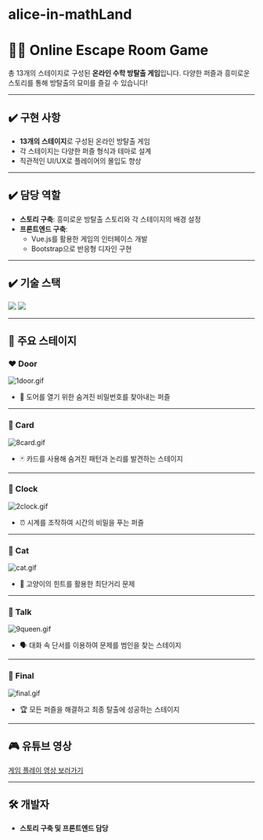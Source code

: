 # alice-in-mathLand

# 🕵️‍♂️ Online Escape Room Game

총 13개의 스테이지로 구성된 **온라인 수학 방탈출 게임**입니다. 
다양한 퍼즐과 흥미로운 스토리를 통해 방탈출의 묘미를 즐길 수 있습니다!

---

## ✔️ 구현 사항

- **13개의 스테이지**로 구성된 온라인 방탈출 게임
- 각 스테이지는 다양한 퍼즐 형식과 테마로 설계
- 직관적인 UI/UX로 플레이어의 몰입도 향상

---

## ✔️ 담당 역할

- **스토리 구축**: 흥미로운 방탈출 스토리와 각 스테이지의 배경 설정
- **프론트엔드 구축**: 
  - Vue.js를 활용한 게임의 인터페이스 개발
  - Bootstrap으로 반응형 디자인 구현

---

## ✔️ 기술 스택

<img src="https://img.shields.io/badge/javascript-F7DF1E?style=for-the-badge&logo=javascript&logoColor=black">
<img src="https://img.shields.io/badge/jquery-0769AD?style=for-the-badge&logo=jquery&logoColor=white">


---

## 🌟 주요 스테이지

### ❤️ Door
![1door.gif](images/1door.gif)
- 🔑 도어를 열기 위한 숨겨진 비밀번호를 찾아내는 퍼즐

---

### 🧡 Card
![8card.gif](images/8card.gif)
- 🃏 카드를 사용해 숨겨진 패턴과 논리를 발견하는 스테이지

---

### 💜 Clock
![2clock.gif](images/2clock.gif)
- ⏰ 시계를 조작하여 시간의 비밀을 푸는 퍼즐

---

### 💚 Cat
![cat.gif](images/cat.gif)
- 🐾 고양이의 힌트를 활용한 최단거리 문제

---

### 💛 Talk
![9queen.gif](images/9queen.gif)
- 🗣️ 대화 속 단서를 이용하여 문제를 범인을 찾는 스테이지

---

### 💚 Final
![final.gif](images/final.gif)
- 🏆 모든 퍼즐을 해결하고 최종 탈출에 성공하는 스테이지

---

## 🎮 유튜브 영상

[게임 플레이 영상 보러가기](https://www.youtube.com/watch?v=bX1xGlFm-a8)

---

## 🛠️ 개발자

- **스토리 구축 및 프론트엔드 담당**

